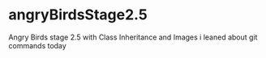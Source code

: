 # angryBirdsStage2.5
Angry Birds stage 2.5 with Class Inheritance and Images
i leaned about git commands today
